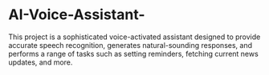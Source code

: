 # AI-Voice-Assistant-
 This project is a sophisticated voice-activated assistant designed to provide accurate speech recognition, generates natural-sounding responses, and performs a range of tasks such as setting reminders, fetching current news updates, and more.
